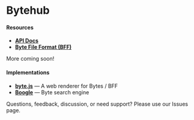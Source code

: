 # Bytehub

#### Resources

* **[API Docs](./api.md)**
* **[Byte File Format (BFF)](./bff.md)**

More coming soon!

#### Implementations
* **[byte.js](https://github.com/bytehq/byte.js)** — A web renderer for Bytes / BFF
* **[Boogle](https://github.com/Donohue/boogle)** — Byte search engine

Questions, feedback, discussion, or need support? Please use our Issues page.

